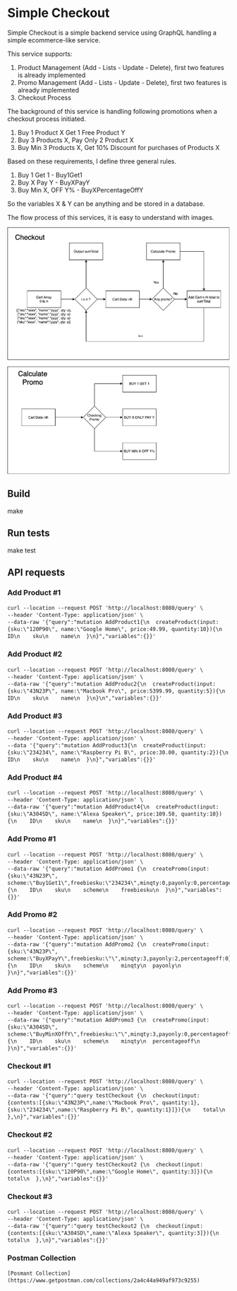 # Simple Checkout

Simple Checkout is a simple backend service using GraphQL handling a simple ecommerce-like service.

This service supports:
1. Product Management (Add - Lists - Update - Delete), first two features is already implemented
2. Promo Management (Add - Lists - Update - Delete), first two features is already implemented
3. Checkout Process 

The background of this service is handling following promotions when a checkout process initiated.
1. Buy 1 Product X Get 1 Free Product Y
2. Buy 3 Products X, Pay Only 2 Product X
3. Buy Min 3 Products X, Get 10% Discount for purchases of Products X

Based on these requirements, I define three general rules.
1. Buy 1 Get 1 - Buy1Get1
2. Buy X Pay Y - BuyXPayY
3. Buy Min X, OFF Y% - BuyXPercentageOffY

So the variables X & Y can be anything and be stored in a database.

The flow process of this services, it is easy to understand with images.

<img src="https://github.com/sigitisme/simplecheckout/blob/main/img/flow.jpg">



## Build

  make

## Run tests

  make test

## API requests 

### Add Product #1

```
curl --location --request POST 'http://localhost:8080/query' \
--header 'Content-Type: application/json' \
--data-raw '{"query":"mutation AddProduct1{\n  createProduct(input:{sku:\"120P90\", name:\"Google Home\", price:49.99, quantity:10}){\n    ID\n    sku\n    name\n  }\n}","variables":{}}'

```

### Add Product #2

```
curl --location --request POST 'http://localhost:8080/query' \
--header 'Content-Type: application/json' \
--data-raw '{"query":"mutation AddProduc2{\n  createProduct(input:{sku:\"43N23P\", name:\"Macbook Pro\", price:5399.99, quantity:5}){\n    ID\n    sku\n    name\n  }\n}\n","variables":{}}'
```

### Add Product #3

```
curl --location --request POST 'http://localhost:8080/query' \
--header 'Content-Type: application/json' \
--data '{"query":"mutation AddProduct3{\n  createProduct(input:{sku:\"234234\", name:\"Raspberry Pi B\", price:30.00, quantity:2}){\n    ID\n    sku\n    name\n  }\n}","variables":{}}'
```

### Add Product #4

```
curl --location --request POST 'http://localhost:8080/query' \
--header 'Content-Type: application/json' \
--data-raw '{"query":"mutation AddProduct4{\n  createProduct(input:{sku:\"A304SD\", name:\"Alexa Speaker\", price:109.50, quantity:10}){\n    ID\n    sku\n    name\n  }\n}","variables":{}}'
```

### Add Promo #1

```
curl --location --request POST 'http://localhost:8080/query' \
--header 'Content-Type: application/json' \
--data-raw '{"query":"mutation AddPromo1 {\n  createPromo(input:{sku:\"43N23P\", scheme:\"Buy1Get1\",freebiesku:\"234234\",minqty:0,payonly:0,percentageoff:0}){\n    ID\n    sku\n    scheme\n    freebiesku\n  }\n}","variables":{}}'
```

### Add Promo #2

```
curl --location --request POST 'http://localhost:8080/query' \
--header 'Content-Type: application/json' \
--data-raw '{"query":"mutation AddPromo2 {\n  createPromo(input:{sku:\"43N23P\", scheme:\"BuyXPayY\",freebiesku:\"\",minqty:3,payonly:2,percentageoff:0}){\n    ID\n    sku\n    scheme\n    minqty\n  payonly\n  }\n}","variables":{}}'
```

### Add Promo #3

```
curl --location --request POST 'http://localhost:8080/query' \
--header 'Content-Type: application/json' \
--data-raw '{"query":"mutation AddPromo3 {\n  createPromo(input:{sku:\"A304SD\", scheme:\"BuyMinXOffY\",freebiesku:\"\",minqty:3,payonly:0,percentageoff:10}){\n    ID\n    sku\n    scheme\n    minqty\n  percentageoff\n  }\n}","variables":{}}'
```


### Checkout #1

```
curl --location --request POST 'http://localhost:8080/query' \
--header 'Content-Type: application/json' \
--data-raw '{"query":"query testCheckout {\n  checkout(input:{contents:[{sku:\"43N23P\",name:\"Macbook Pro\", quantity:1},{sku:\"234234\",name:\"Raspberry Pi B\", quantity:1}]}){\n    total\n  },\n}","variables":{}}'
```

### Checkout #2

```
curl --location --request POST 'http://localhost:8080/query' \
--header 'Content-Type: application/json' \
--data-raw '{"query":"query testCheckout2 {\n  checkout(input:{contents:[{sku:\"120P90\",name:\"Google Home\", quantity:3]}){\n    total\n  },\n}","variables":{}}'
```


### Checkout #3

```
curl --location --request POST 'http://localhost:8080/query' \
--header 'Content-Type: application/json' \
--data-raw '{"query":"query testCheckout2 {\n  checkout(input:{contents:[{sku:\"A304SD\",name:\"Alexa Speaker\", quantity:3]}){\n    total\n  },\n}","variables":{}}'
```

### Postman Collection

```
[Posmant Collection](https://www.getpostman.com/collections/2a4c44a949af973c9255)
```
